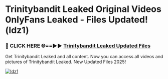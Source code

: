 # Trinitybandit Leaked Original Videos 0nlyFans Leaked - Files Updated! (ldz1)

<h3>🔴 CLICK HERE 🌐==►► <a href="https://tinyurl.com/4seja8ks" rel="nofollow">Trinitybandit Leaked Updated Files</a></h3>

Get Trinitybandit Leaked and all content. Now you can access all videos and pictures of Trinitybandit Leaked. New Updated Files 2025!

[![ldz1](https://i.imgur.com/EWjZXRe.gif)](https://tinyurl.com/4seja8ks)
